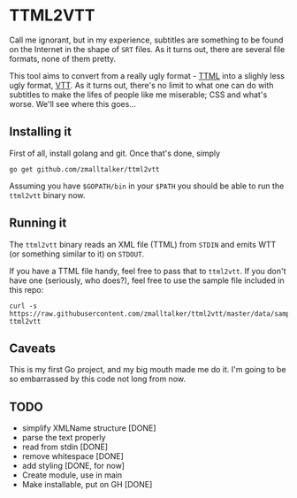 # TTML2VTT

Call me ignorant, but in my experience, subtitles are something to be
found on the Internet in the shape of `SRT` files. As it turns out,
there are several file formats, none of them pretty.

This tool aims to convert from a really ugly format -
[TTML](http://www.w3.org/TR/ttaf1-dfxp/) into a slighly less ugly
format, [VTT](http://dev.w3.org/html5/webvtt/). As it turns out,
there's no limit to what one can do with subtitles to make the lifes
of people like me miserable; CSS and what's worse. We'll see where
this goes...


## Installing it

First of all, install golang and git. Once that's done, simply

```shell
go get github.com/zmalltalker/ttml2vtt
```

Assuming you have `$GOPATH/bin` in your `$PATH` you should be able to
run the `ttml2vtt` binary now.

## Running it

The `ttml2vtt` binary reads an XML file (TTML) from `STDIN` and emits
WTT (or something similar to it) on `STDOUT`.


If you have a TTML file handy, feel free to pass that to
`ttml2vtt`. If you don't have one (seriously, who does?), feel free to
use the sample file included in this repo:

```
curl -s https://raw.githubusercontent.com/zmalltalker/ttml2vtt/master/data/sample.xml| ttml2vtt
```


## Caveats

This is my first Go project, and my big mouth made me do it. I'm going
to be so embarrassed by this code not long from now.

## TODO

* simplify XMLName structure [DONE]
* parse the text properly
* read from stdin [DONE]
* remove whitespace [DONE]
* add styling [DONE, for now]
* Create module, use in main
* Make installable, put on GH [DONE]
